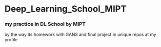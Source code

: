 # Deep_Learning_School_MIPT
### my practice in DL School by MIPT

by the way its homework with GANS and final project in unique repos at my profile
